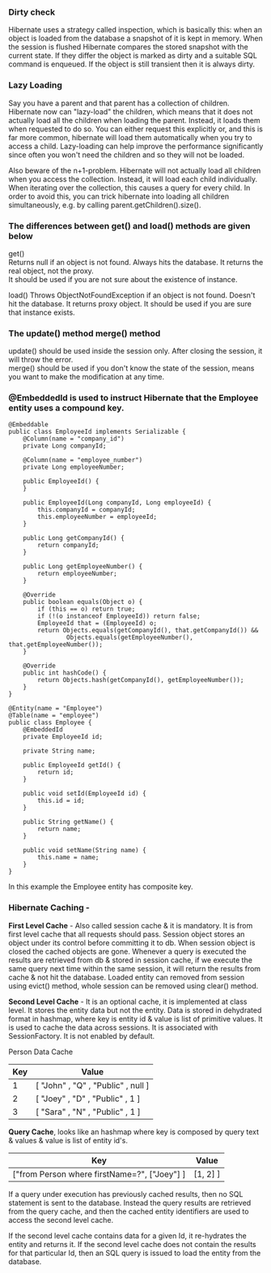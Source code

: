 ### Dirty check
Hibernate uses a strategy called inspection, which is basically this: when an object is loaded from the database a snapshot of it is kept in memory. When the session is flushed Hibernate compares the stored snapshot with the current state. If they differ the object is marked as dirty and a suitable SQL command is enqueued. If the object is still transient then it is always dirty.

### Lazy Loading
Say you have a parent and that parent has a collection of children. Hibernate now can "lazy-load" the children, which means that it does not actually load all the children when loading the parent. Instead, it loads them when requested to do so. You can either request this explicitly or, and this is far more common, hibernate will load them automatically when you try to access a child. Lazy-loading can help improve the performance significantly since often you won't need the children and so they will not be loaded.

Also beware of the n+1-problem. Hibernate will not actually load all children when you access the collection. Instead, it will load each child individually. When iterating over the collection, this causes a query for every child. In order to avoid this, you can trick hibernate into loading all children simultaneously, e.g. by calling parent.getChildren().size().

### The differences between get() and load() methods are given below
get()	
Returns null if an object is not found.
Always hits the database.
It returns the real object, not the proxy.	
It should be used if you are not sure about the existence of instance.	

load()
Throws ObjectNotFoundException if an object is not found.
Doesn't hit the database.
It returns proxy object.
It should be used if you are sure that instance exists.

### The update() method	merge() method
update() should be used inside the session only. After closing the session, it will throw the error.	
merge() should be used if you don't know the state of the session, means you want to make the modification at any time.


### @EmbeddedId is used to instruct Hibernate that the Employee entity uses a compound key.
```
@Embeddable
public class EmployeeId implements Serializable {
    @Column(name = "company_id")
    private Long companyId;
 
    @Column(name = "employee_number")
    private Long employeeNumber;
 
    public EmployeeId() {
    }
 
    public EmployeeId(Long companyId, Long employeeId) {
        this.companyId = companyId;
        this.employeeNumber = employeeId;
    }
 
    public Long getCompanyId() {
        return companyId;
    }
 
    public Long getEmployeeNumber() {
        return employeeNumber;
    }
 
    @Override
    public boolean equals(Object o) {
        if (this == o) return true;
        if (!(o instanceof EmployeeId)) return false;
        EmployeeId that = (EmployeeId) o;
        return Objects.equals(getCompanyId(), that.getCompanyId()) &&
                Objects.equals(getEmployeeNumber(), that.getEmployeeNumber());
    }
 
    @Override
    public int hashCode() {
        return Objects.hash(getCompanyId(), getEmployeeNumber());
    }
}

@Entity(name = "Employee")
@Table(name = "employee")
public class Employee {
    @EmbeddedId
    private EmployeeId id;
 
    private String name;
 
    public EmployeeId getId() {
        return id;
    }
 
    public void setId(EmployeeId id) {
        this.id = id;
    }
 
    public String getName() {
        return name;
    }
 
    public void setName(String name) {
        this.name = name;
    }
}
```
In this example the Employee entity has composite key.


### Hibernate Caching -

**First Level Cache** - Also called session cache & it is mandatory. It is from first level cache that all requests should pass. Session object stores an object under its control before committing it to db. When session object is closed the cached objects are gone. Whenever a query is executed the results are retrieved from db & stored in session cache, if we execute the same query next time within the same session, it will return the results from cache & not hit the database. Loaded entity can removed from session using evict() method, whole session can be removed using clear() method.

**Second Level Cache** - It is an optional cache, it is implemented at class level. It stores the entity data but not the entity. Data is stored in dehydrated format in hashmap, where key is entity id & value is list of primitive values. It is used to cache the data across sessions. It is associated with SessionFactory. It is not enabled by default.

Person Data Cache

|Key|Value|
|---|---|
|1|[ "John" , "Q" , "Public" , null ]|
|2|[ "Joey" , "D" , "Public" ,  1   ]|
|3|[ "Sara" , "N" , "Public" ,  1   ]|


**Query Cache**, looks like an hashmap where key is composed by query text & values & value is list of entity id's.


|Key|Value|
|---|---|
| ["from Person where firstName=?", ["Joey"] ] | [1, 2] ] |


If a query under execution has previously cached results, then no SQL statement is sent to the database. Instead the query results are retrieved from the query cache, and then the cached entity identifiers are used to access the second level cache.

If the second level cache contains data for a given Id, it re-hydrates the entity and returns it. If the second level cache does not contain the results for that particular Id, then an SQL query is issued to load the entity from the database.
